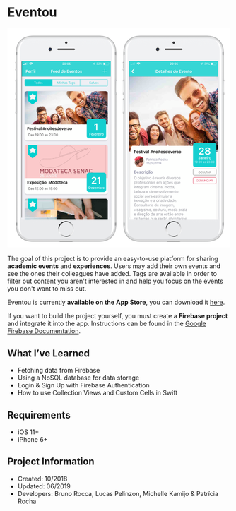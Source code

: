 # Eventou

![Screenshot](Screenshot.png)

The goal of this project is to provide an easy-to-use platform for sharing **academic events** and **experiences**. Users may add their own events and see the ones their colleagues have added. Tags are available in order to filter out content you aren't interested in and help you focus on the events you don't want to miss out. 

Eventou is currently **available on the App Store**, you can download it [here](https://itunes.apple.com/br/app/eventou/id1439709871?l=en&mt=8).

If you want to build the project yourself, you must create a **Firebase project** and integrate it into the app. Instructions can be found in the [Google Firebase Documentation](https://firebase.google.com/docs/ios/setup).

## What I’ve Learned
- Fetching data from Firebase
- Using a NoSQL database for data storage
- Login & Sign Up with Firebase Authentication
- How to use Collection Views and Custom Cells in Swift

## Requirements
- iOS 11+
- iPhone 6+

## Project Information
- Created: 10/2018
- Updated: 06/2019
- Developers: Bruno Rocca, Lucas Pelinzon, Michelle Kamijo & Patrícia Rocha
